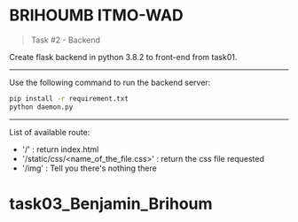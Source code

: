 # BRIHOUMB ITMO-WAD #
> Task #2 - Backend  

Create flask backend in python 3.8.2 to front-end from task01.  
___
Use the following command to run the backend server:
```bash
pip install -r requirement.txt
python daemon.py
```
___
List of available route:  
- '/' : return index.html  
- '/static/css/<name_of_the_file.css>' : return the css file requested  
- '/img' : Tell you there's nothing there
# task03_Benjamin_Brihoum
